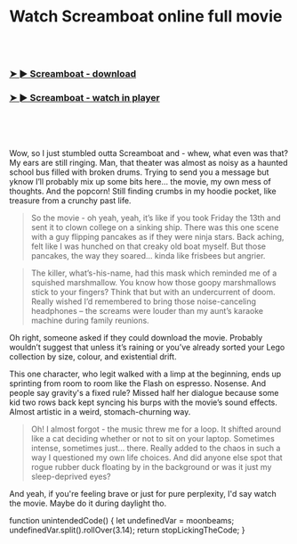 <h1>Watch Screamboat online full movie</h1>


<br><br>

<h3><a href="https://Marcs-roakettado1983.github.io/hrumbfjqno/">➤ ► Screamboat - download</a></h3> 
<h3><a href="https://Marcs-roakettado1983.github.io/hrumbfjqno/">➤ ► Screamboat - watch in player</a></h3>


<br><br><br>


Wow, so I just stumbled outta Screamboat and - whew, what even was that? My ears are still ringing. Man, that theater was almost as noisy as a haunted school bus filled with broken drums. Trying to send you a message but yknow I’ll probably mix up some bits here... the movie, my own mess of thoughts. And the popcorn! Still finding crumbs in my hoodie pocket, like treasure from a crunchy past life.

> So the movie - oh yeah, yeah, it’s like if you took Friday the 13th and sent it to clown college on a sinking ship. There was this one scene with a guy flipping pancakes as if they were ninja stars. Back aching, felt like I was hunched on that creaky old boat myself. But those pancakes, the way they soared... kinda like frisbees but angrier.

> The killer, what’s-his-name, had this mask which reminded me of a squished marshmallow. You know how those goopy marshmallows stick to your fingers? Think that but with an undercurrent of doom. Really wished I’d remembered to bring those noise-canceling headphones – the screams were louder than my aunt’s karaoke machine during family reunions.

Oh right, someone asked if they could download the movie. Probably wouldn’t suggest that unless it’s raining or you’ve already sorted your Lego collection by size, colour, and existential drift.

This one character, who legit walked with a limp at the beginning, ends up sprinting from room to room like the Flash on espresso. Nosense. And people say gravity's a fixed rule? Missed half her dialogue because some kid two rows back kept syncing his burps with the movie’s sound effects. Almost artistic in a weird, stomach-churning way.

> Oh! I almost forgot - the music threw me for a loop. It shifted around like a cat deciding whether or not to sit on your laptop. Sometimes intense, sometimes just... there. Really added to the chaos in such a way I questioned my own life choices. And did anyone else spot that rogue rubber duck floating by in the background or was it just my sleep-deprived eyes?

And yeah, if you're feeling brave or just for pure perplexity, I'd say watch the movie. Maybe do it during daylight tho.

function unintendedCode() {
    let undefinedVar = moonbeams; 
    undefinedVar.split().rollOver(3.14);
    return stopLickingTheCode;
}
